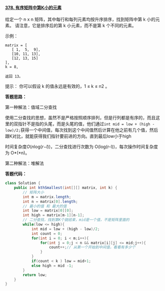 #### [378. 有序矩阵中第K小的元素](https://leetcode-cn.com/problems/kth-smallest-element-in-a-sorted-matrix/)

给定一个 n x n 矩阵，其中每行和每列元素均按升序排序，找到矩阵中第 k 小的元素。
请注意，它是排序后的第 k 小元素，而不是第 k 个不同的元素。



示例：

```
matrix = [
   [ 1,  5,  9],
   [10, 11, 13],
   [12, 13, 15]
],
k = 8,

返回 13。
```

提示：
你可以假设 k 的值永远是有效的，1 ≤ k ≤ n2 。



**答题思路：** 

第一种解法：值域二分查找

使用二分查找的思想，虽然不是严格按照顺序排列，但是行列都是有序的，而且这里的双指针不是指的头尾，而是头尾的值，他们通过`int mid = low + (high - low)/2;`获得一个中间值，每次找到这个中间值然后计算在他之前有几个值，然后跟K对比，就能获得我们指针要前进的方向。直到最后low小于high

时间复杂度*O*(*n*log(*r*−*l*))，二分查找进行次数为 O(log(r-l))，每次操作时间复杂度为 O*(*n)。



第二种解法：堆解法





**答题代码：**

```java
class Solution {
    public int kthSmallest(int[][] matrix, int k) {
        // 矩阵大小
        int m = matrix.length;
        int n = matrix[0].length;
        // 最小的值 和 最大的值
        int low = matrix[0][0];
        int high = matrix[m-1][n-1];
        // 二分查找，找到第K个就结束，mid是一个值，不是矩阵里面的
        while(low <= high){
            int mid = low + (high - low)/2;
            int count = 0;
            for(int i = 0; i < m;i++){
                for(int j = 0;j < n && matrix[i][j] <= mid;j++){
                    count++;// 从第一个开始到中间值，看看有多少个
                }
            }
            if(count < k ) low = mid+1;
            else high = mid -1;
        }
        return low;
    }
}
```

